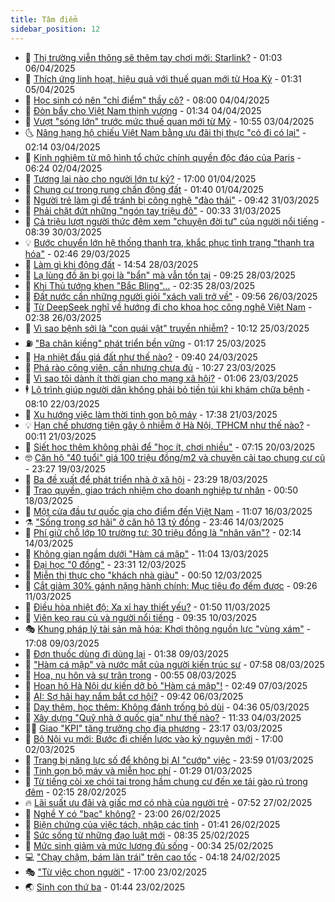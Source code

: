 ```yaml
---
title: Tâm điểm
sidebar_position: 12
---
```


<!-- dantri-tam-diem:START -->
- 🚦 [Thị trường viễn thông sẽ thêm tay chơi mới: Starlink?](https://dantri.com.vn/tam-diem/thi-truong-vien-thong-se-them-tay-choi-moi-starlink-20250405174532665.htm) - 01:03 06/04/2025
- 🫶 [Thích ứng linh hoạt, hiệu quả với thuế quan mới từ Hoa Kỳ](https://dantri.com.vn/tam-diem/thich-ung-linh-hoat-hieu-qua-voi-thue-quan-moi-tu-hoa-ky-20250405082615682.htm) - 01:31 05/04/2025
- 🦏 [Học sinh có nên &quot;chỉ điểm&quot; thầy cô?](https://dantri.com.vn/tam-diem/hoc-sinh-co-nen-chi-diem-thay-co-20250403205837984.htm) - 08:00 04/04/2025
- 🧰 [Đòn bẩy cho Việt Nam thịnh vượng](https://dantri.com.vn/tam-diem/don-bay-cho-viet-nam-thinh-vuong-20250404073418092.htm) - 01:34 04/04/2025
- 🙉 [Vượt &quot;sóng lớn&quot; trước mức thuế quan mới từ Mỹ](https://dantri.com.vn/tam-diem/vuot-song-lon-truoc-muc-thue-quan-moi-tu-my-20250403175458112.htm) - 10:55 03/04/2025
- 🌜 [Nâng hạng hộ chiếu Việt Nam bằng ưu đãi thị thực &quot;có đi có lại&quot;](https://dantri.com.vn/tam-diem/nang-hang-ho-chieu-viet-nam-bang-uu-dai-thi-thuc-co-di-co-lai-20250403073430892.htm) - 02:14 03/04/2025
- 🤔 [Kinh nghiệm từ mô hình tổ chức chính quyền độc đáo của Paris](https://dantri.com.vn/tam-diem/kinh-nghiem-tu-mo-hinh-to-chuc-chinh-quyen-doc-dao-cua-paris-20250401222031109.htm) - 06:24 02/04/2025
- 🤩 [Tương lai nào cho người lớn tự kỷ?](https://dantri.com.vn/tam-diem/tuong-lai-nao-cho-nguoi-lon-tu-ky-20250401184521593.htm) - 17:00 01/04/2025
- 🦅 [Chung cư trong rung chấn động đất](https://dantri.com.vn/tam-diem/chung-cu-trong-rung-chan-dong-dat-20250401084017294.htm) - 01:40 01/04/2025
- 💫 [Người trẻ làm gì để tránh bị công nghệ &quot;đào thải&quot;](https://dantri.com.vn/tam-diem/nguoi-tre-lam-gi-de-tranh-bi-cong-nghe-dao-thai-20250331161728766.htm) - 09:42 31/03/2025
- 🤗 [Phải chặt đứt những &quot;ngón tay triệu đô&quot;](https://dantri.com.vn/tam-diem/phai-chat-dut-nhung-ngon-tay-trieu-do-20250331073302004.htm) - 00:33 31/03/2025
- 🫶 [Cả triệu lượt người thức đêm xem &quot;chuyện đời tư&quot; của người nổi tiếng](https://dantri.com.vn/tam-diem/ca-trieu-luot-nguoi-thuc-dem-xem-chuyen-doi-tu-cua-nguoi-noi-tieng-20250330103845324.htm) - 08:39 30/03/2025
- 💡 [Bước chuyển lớn hệ thống thanh tra, khắc phục tình trạng &quot;thanh tra hóa&quot;](https://dantri.com.vn/tam-diem/buoc-chuyen-lon-he-thong-thanh-tra-khac-phuc-tinh-trang-thanh-tra-hoa-20250329094544582.htm) - 02:46 29/03/2025
- 🌮 [Làm gì khi động đất](https://dantri.com.vn/tam-diem/lam-gi-khi-dong-dat-20250328213400625.htm) - 14:54 28/03/2025
- 🌊 [Lạ lùng đồ ăn bị gọi là &quot;bẩn&quot; mà vẫn tồn tại](https://dantri.com.vn/tam-diem/la-lung-do-an-bi-goi-la-ban-ma-van-ton-tai-20250327215855432.htm) - 09:25 28/03/2025
- 👹 [Khi Thủ tướng khen &quot;Bắc Bling&quot;…](https://dantri.com.vn/tam-diem/khi-thu-tuong-khen-bac-bling-20250328075105893.htm) - 02:35 28/03/2025
- 🤩 [Đất nước cần những người giỏi &quot;xách vali trở về&quot;](https://dantri.com.vn/tam-diem/dat-nuoc-can-nhung-nguoi-gioi-xach-vali-tro-ve-20250326114318556.htm) - 09:56 26/03/2025
- 💄 [Từ DeepSeek nghĩ về hướng đi cho khoa học công nghệ Việt Nam](https://dantri.com.vn/tam-diem/tu-deepseek-nghi-ve-huong-di-cho-khoa-hoc-cong-nghe-viet-nam-20250325141709203.htm) - 02:38 26/03/2025
- 🦣 [Vì sao bệnh sởi là &quot;con quái vật&quot; truyền nhiễm?](https://dantri.com.vn/tam-diem/vi-sao-benh-soi-la-con-quai-vat-truyen-nhiem-20250325125623370.htm) - 10:12 25/03/2025
- ⛽️ [&quot;Ba chân kiềng&quot; phát triển bền vững](https://dantri.com.vn/tam-diem/ba-chan-kieng-phat-trien-ben-vung-20250325081726363.htm) - 01:17 25/03/2025
- 🌁 [Hạ nhiệt đấu giá đất như thế nào?](https://dantri.com.vn/tam-diem/ha-nhiet-dau-gia-dat-nhu-the-nao-20250324154100343.htm) - 09:40 24/03/2025
- 🥳 [Phá rào công viên, cần nhưng chưa đủ](https://dantri.com.vn/tam-diem/pha-rao-cong-vien-can-nhung-chua-du-20250323163814319.htm) - 10:27 23/03/2025
- 🧐 [Vì sao tôi dành ít thời gian cho mạng xã hội?](https://dantri.com.vn/tam-diem/vi-sao-toi-danh-it-thoi-gian-cho-mang-xa-hoi-20250321221957169.htm) - 01:06 23/03/2025
- 🕴 [Lộ trình giúp người dân không phải bỏ tiền túi khi khám chữa bệnh](https://dantri.com.vn/tam-diem/lo-trinh-giup-nguoi-dan-khong-phai-bo-tien-tui-khi-kham-chua-benh-20250322114652871.htm) - 08:10 22/03/2025
- 🥳 [Xu hướng việc làm thời tinh gọn bộ máy](https://dantri.com.vn/tam-diem/xu-huong-viec-lam-thoi-tinh-gon-bo-may-20250321162532471.htm) - 17:38 21/03/2025
- 💡 [Hạn chế phương tiện gây ô nhiễm ở Hà Nội, TPHCM như thế nào?](https://dantri.com.vn/tam-diem/han-che-phuong-tien-gay-o-nhiem-o-ha-noi-tphcm-nhu-the-nao-20250320183927374.htm) - 00:11 21/03/2025
- 🦣 [Siết học thêm không phải để &quot;học ít, chơi nhiều&quot;](https://dantri.com.vn/tam-diem/siet-hoc-them-khong-phai-de-hoc-it-choi-nhieu-20250319160700583.htm) - 07:15 20/03/2025
- 🤓 [Căn hộ &quot;40 tuổi&quot; giá 100 triệu đồng/m2 và chuyện cải tạo chung cư cũ](https://dantri.com.vn/tam-diem/can-ho-40-tuoi-gia-100-trieu-dongm2-va-chuyen-cai-tao-chung-cu-cu-20250319151642266.htm) - 23:27 19/03/2025
- 🤭 [Ba đề xuất để phát triển nhà ở xã hội](https://dantri.com.vn/tam-diem/ba-de-xuat-de-phat-trien-nha-o-xa-hoi-20250318204224377.htm) - 23:29 18/03/2025
- 🌮 [Trao quyền, giao trách nhiệm cho doanh nghiệp tư nhân](https://dantri.com.vn/tam-diem/trao-quyen-giao-trach-nhiem-cho-doanh-nghiep-tu-nhan-20250318074909616.htm) - 00:50 18/03/2025
- 🗽 [Một cửa đầu tư quốc gia cho điểm đến Việt Nam](https://dantri.com.vn/tam-diem/mot-cua-dau-tu-quoc-gia-cho-diem-den-viet-nam-20250316180729548.htm) - 11:07 16/03/2025
- ⚗️ [&quot;Sống trong sợ hãi&quot; ở căn hộ 13 tỷ đồng](https://dantri.com.vn/tam-diem/song-trong-so-hai-o-can-ho-13-ty-dong-20250314223432465.htm) - 23:46 14/03/2025
- 🥰 [Phí giữ chỗ lớp 10 trường tư: 30 triệu đồng là &quot;nhân văn&quot;?](https://dantri.com.vn/tam-diem/phi-giu-cho-lop-10-truong-tu-30-trieu-dong-la-nhan-van-20250313165811963.htm) - 02:14 14/03/2025
- 🚀 [Không gian ngầm dưới &quot;Hàm cá mập&quot;](https://dantri.com.vn/tam-diem/khong-gian-ngam-duoi-ham-ca-map-20250313143725528.htm) - 11:04 13/03/2025
- 🎊 [Đại học &quot;0 đồng&quot;](https://dantri.com.vn/tam-diem/dai-hoc-0-dong-20250313061319825.htm) - 23:31 12/03/2025
- 🦣 [Miễn thị thực cho &quot;khách nhà giàu&quot;](https://dantri.com.vn/tam-diem/mien-thi-thuc-cho-khach-nha-giau-20250311205311654.htm) - 00:50 12/03/2025
- 🎃 [Cắt giảm 30% gánh nặng hành chính: Mục tiêu đo đếm được](https://dantri.com.vn/tam-diem/cat-giam-30-ganh-nang-hanh-chinh-muc-tieu-do-dem-duoc-20250311162632810.htm) - 09:26 11/03/2025
- 💂 [Điều hòa nhiệt độ: Xa xỉ hay thiết yếu?](https://dantri.com.vn/tam-diem/dieu-hoa-nhiet-do-xa-xi-hay-thiet-yeu-20250311084157365.htm) - 01:50 11/03/2025
- 🦒 [Viên kẹo rau củ và người nổi tiếng](https://dantri.com.vn/tam-diem/vien-keo-rau-cu-va-nguoi-noi-tieng-20250310163411574.htm) - 09:35 10/03/2025
- 🎭 [Khung pháp lý tài sản mã hóa: Khơi thông nguồn lực &quot;vùng xám&quot;](https://dantri.com.vn/tam-diem/khung-phap-ly-tai-san-ma-hoa-khoi-thong-nguon-luc-vung-xam-20250306160610979.htm) - 17:08 09/03/2025
- 📝 [Đơn thuốc dùng đi dùng lại](https://dantri.com.vn/tam-diem/don-thuoc-dung-di-dung-lai-20250309083841566.htm) - 01:38 09/03/2025
- 🦄 [&quot;Hàm cá mập&quot; và nước mắt của người kiến trúc sư](https://dantri.com.vn/tam-diem/ham-ca-map-va-nuoc-mat-cua-nguoi-kien-truc-su-20250308143334073.htm) - 07:58 08/03/2025
- 🚀 [Hoa, nụ hôn và sự trân trọng](https://dantri.com.vn/tam-diem/hoa-nu-hon-va-su-tran-trong-20250308075543377.htm) - 00:55 08/03/2025
- 💂 [Hoan hô Hà Nội dự kiến dỡ bỏ &quot;Hàm cá mập&quot;!](https://dantri.com.vn/tam-diem/hoan-ho-ha-noi-du-kien-do-bo-ham-ca-map-20250306180021697.htm) - 02:49 07/03/2025
- 👀 [AI: Sợ hãi hay nắm bắt cơ hội?](https://dantri.com.vn/tam-diem/ai-so-hai-hay-nam-bat-co-hoi-20250305221305042.htm) - 09:42 06/03/2025
- 🚦 [Dạy thêm, học thêm: Không đánh trống bỏ dùi](https://dantri.com.vn/tam-diem/day-them-hoc-them-khong-danh-trong-bo-dui-20250305105910420.htm) - 04:36 05/03/2025
- 💃 [Xây dựng &quot;Quỹ nhà ở quốc gia&quot; như thế nào?](https://dantri.com.vn/tam-diem/xay-dung-quy-nha-o-quoc-gia-nhu-the-nao-20250304103346773.htm) - 11:33 04/03/2025
- 🧑‍💻 [Giao &quot;KPI&quot; tăng trưởng cho địa phương](https://dantri.com.vn/tam-diem/giao-kpi-tang-truong-cho-dia-phuong-20250302215307355.htm) - 23:17 03/03/2025
- 🥰 [Bộ Nội vụ mới: Bước đi chiến lược vào kỷ nguyên mới](https://dantri.com.vn/tam-diem/bo-noi-vu-moi-buoc-di-chien-luoc-vao-ky-nguyen-moi-20250302192245027.htm) - 17:00 02/03/2025
- 🥳 [Trang bị năng lực số để không bị AI &quot;cướp&quot; việc](https://dantri.com.vn/tam-diem/trang-bi-nang-luc-so-de-khong-bi-ai-cuop-viec-20250302065730043.htm) - 23:59 01/03/2025
- 🥳 [Tinh gọn bộ máy và miễn học phí](https://dantri.com.vn/tam-diem/tinh-gon-bo-may-va-mien-hoc-phi-20250301074600619.htm) - 01:29 01/03/2025
- 🎉 [Từ tiếng còi xe chói tai trong hầm chung cư đến xe tải gào rú trong đêm](https://dantri.com.vn/tam-diem/tu-tieng-coi-xe-choi-tai-trong-ham-chung-cu-den-xe-tai-gao-ru-trong-dem-20250228064255547.htm) - 02:15 28/02/2025
- 🔥 [Lãi suất ưu đãi và giấc mơ có nhà của người trẻ](https://dantri.com.vn/tam-diem/lai-suat-uu-dai-va-giac-mo-co-nha-cua-nguoi-tre-20250227103924600.htm) - 07:52 27/02/2025
- 🥸 [Nghề Y có &quot;bạc&quot; không?](https://dantri.com.vn/tam-diem/nghe-y-co-bac-khong-20250226205841382.htm) - 23:00 26/02/2025
- 💯 [Biện chứng của việc tách, nhập các tỉnh](https://dantri.com.vn/tam-diem/bien-chung-cua-viec-tach-nhap-cac-tinh-20250226084137447.htm) - 01:41 26/02/2025
- 🦏 [Sức sống từ những đạo luật mới](https://dantri.com.vn/tam-diem/suc-song-tu-nhung-dao-luat-moi-20250225070350361.htm) - 08:35 25/02/2025
- 👹 [Mức sinh giảm và mức lương đủ sống](https://dantri.com.vn/tam-diem/muc-sinh-giam-va-muc-luong-du-song-20250224210409250.htm) - 00:34 25/02/2025
- 💻 [&quot;Chạy chậm, bám làn trái&quot; trên cao tốc](https://dantri.com.vn/tam-diem/chay-cham-bam-lan-trai-tren-cao-toc-20250223224515237.htm) - 04:18 24/02/2025
- 🎭 [&quot;Từ việc chọn người&quot;](https://dantri.com.vn/tam-diem/tu-viec-chon-nguoi-20250222223313269.htm) - 17:00 23/02/2025
- 🌏 [Sinh con thứ ba](https://dantri.com.vn/tam-diem/sinh-con-thu-ba-20250222221943179.htm) - 01:44 23/02/2025<!-- dantri-tam-diem:END -->
